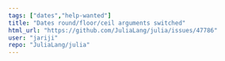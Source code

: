 ```yaml
---
tags: ["dates","help-wanted"]
title: "Dates round/floor/ceil arguments switched"
html_url: "https://github.com/JuliaLang/julia/issues/47786"
user: "jariji"
repo: "JuliaLang/julia"
---
```



